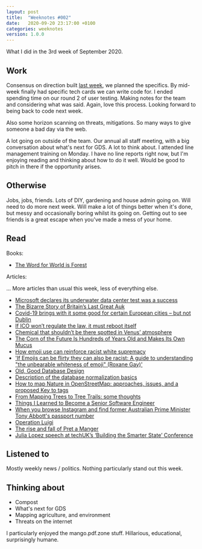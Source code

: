 ```yaml
---
layout: post
title:  "Weeknotes #002"
date:   2020-09-20 23:17:00 +0100
categories: weeknotes
version: 1.0.0
---
```


What I did in the 3rd week of September 2020.

## Work

Consensus on direction built [last week][last-week], we planned the specifics. By mid-week finally had specific tech cards we can write code for. I ended spending time on our round 2 of user testing. Making notes for the team and considering what was said. Again, love this process. Looking forward to being back to code next week.

Also some horizon scanning on threats, mitigations. So many ways to give someone a bad day via the web.

A lot going on outside of the team. Our annual all staff meeting, with a big conversation about what's next for GDS. A lot to think about. I attended line management training on Monday. I have no line reports right now, but I'm enjoying reading and thinking about how to do it well. Would be good to pitch in there if the opportunity arises.

## Otherwise

Jobs, jobs, friends. Lots of DIY, gardening and house admin going on. Will need to do more next week. Will make a lot of things better when it's done, but messy and occasionally boring whilst its going on. Getting out to see friends is a great escape when you've made a mess of your home.

## Read

Books:

- [The Word for World is Forest][word-for-world]

Articles:

... More articles than usual this week, less of everything else.

- [Microsoft declares its underwater data center test was a success][underwater-data-centre]
- [The Bizarre Story of Britain’s Last Great Auk][last-auk]
- [Covid-19 brings with it some good for certain European cities – but not Dublin][covid-dublin]
- [If ICO won’t regulate the law, it must reboot itself][ico-reboot]
- [Chemical that shouldn’t be there spotted in Venus’ atmosphere][venus-atmo]
- [The Corn of the Future Is Hundreds of Years Old and Makes Its Own Mucus][mucus-corn]
- [How emoji use can reinforce racist white supremacy][racist-emoji]
- ['If Emojis can be flirty they can also be racist: A guide to understanding "the unbearable whiteness of emoji" (Roxane Gay)'][unbearable-whiteness-of-emoji]
- [Old, Good Database Design][old-good-db]
- [Description of the database normalization basics][whats-normalisation]
- [How to map Nature in OpenStreetMap: approaches, issues, and a proposed Key to tags][osm-map-nature]
- [From Mapping Trees to Tree Trails: some thoughts][mapping-trees]
- [Things I Learned to Become a Senior Software Engineer][becoming-senior]
- [When you browse Instagram and find former Australian Prime Minister Tony Abbott's passport number][bad-boarding-pass]
- [Operation Luigi][operation-luigi]
- [The rise and fall of Pret a Manger][rise-fall-pret]
- [Julia Lopez speech at techUK’s ‘Building the Smarter State’ Conference][julia-lopez-speech]

## Listened to

Mostly weekly news / politics. Nothing particularly stand out this week.

## Thinking about

- Compost
- What's next for GDS
- Mapping agriculture, and environment
- Threats on the internet

[last-week]: https://huwdiprose.co.uk/weeknotes/2020/09/11/weeknotes-001/
[word-for-world]: https://huwdiprose.co.uk/review/book/2020/09/15/the-word-for-world-is-forest/
[underwater-data-centre]: https://arstechnica.com/information-technology/2020/09/microsoft-declares-its-underwater-data-center-test-was-a-success/
[last-auk]: https://www.mentalfloss.com/article/552948/bizarre-story-britains-last-great-auk
[covid-dublin]: https://www.irishtimes.com/opinion/covid-19-brings-with-it-some-good-for-certain-european-cities-but-not-dublin-1.4347976
[ico-reboot]: https://informationrightsandwrongs.com/2020/09/12/if-ico-wont-regulate-the-law-it-must-reboot-itself/
[venus-atmo]: https://arstechnica.com/science/2020/09/unexpected-chemical-found-in-venus-upper-atmosphere/
[mucus-corn]: https://www.smithsonianmag.com/science-nature/corn-future-hundreds-years-old-and-makes-its-own-mucus-180969972/
[racist-emoji]: https://boingboing.net/2020/08/03/how-emoji-use-can-reinforce-ra.html
[unbearable-whiteness-of-emoji]: https://drive.google.com/file/d/1fK1eUvwjL98bO2KkdH4xJsq6wNlvPK_O/view
[old-good-db]: https://relinx.io/2020/09/14/old-good-database-design/
[whats-normalisation]: https://docs.microsoft.com/en-us/office/troubleshoot/access/database-normalization-description
[osm-map-nature]: http://www.50northspatial.org/map-nature-openstreetmap-approaches-issues-key-tags/
[mapping-trees]: https://web.archive.org/save/https://sk53-osm.blogspot.com/2014/12/from-mapping-trees-to-tree-trails-some.html
[becoming-senior]: https://neilkakkar.com/things-I-learned-to-become-a-senior-software-engineer.html
[bad-boarding-pass]:  https://mango.pdf.zone/finding-former-australian-prime-minister-tony-abbotts-passport-number-on-instagram
[operation-luigi]: https://mango.pdf.zone/finding-former-australian-prime-minister-tony-abbotts-passport-number-on-instagram
[rise-fall-pret]: https://www.wired.co.uk/article/pret-barista-subscription-future?utm_source=pocket-newtab-global-en-GB
[julia-lopez-speech]:[https://www.gov.uk/government/speeches/julia-lopez-speech-at-techuks-building-the-smarter-state-conference]

I particularly enjoyed the mango.pdf.zone stuff. Hillarious, educational, surprisingly humane.
